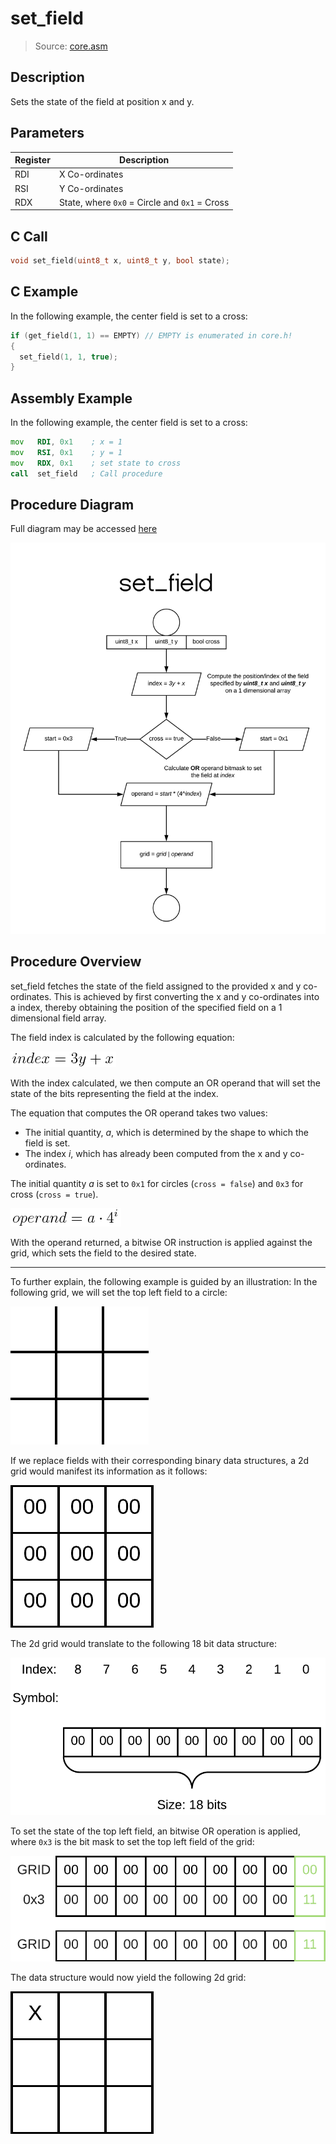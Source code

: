 # set_field
> Source: [core.asm](/src/core.asm)

## Description

Sets the state of the field at position x and y.

## Parameters
|Register|Description                                  |
|--------|---------------------------------------------|
|RDI     |X Co-ordinates                               |
|RSI     |Y Co-ordinates                               |
|RDX     |State, where `0x0` = Circle and `0x1` = Cross|

## C Call
```C
void set_field(uint8_t x, uint8_t y, bool state);
```

## C Example

In the following example, the center field is set to a cross:

```c
if (get_field(1, 1) == EMPTY) // EMPTY is enumerated in core.h!
{
  set_field(1, 1, true);
}
```

## Assembly Example

In the following example, the center field is set to a cross:


```asm
mov   RDI, 0x1    ; x = 1
mov   RSI, 0x1    ; y = 1
mov   RDX, 0x1    ; set state to cross
call  set_field   ; Call procedure
```

## Procedure Diagram

Full diagram may be accessed [here](https://www.lucidchart.com/documents/view/f5cf95c1-2975-4312-8273-2755f62b33bc)

![diagram](img/set_field.png)

## Procedure Overview

set_field fetches the state of the field assigned to the provided x and y co-ordinates. This is achieved by first converting the x and y co-ordinates into a index, thereby obtaining the position of the specified field on a 1 dimensional field array.

The field index is calculated by the following equation:

![equation](img/index_equ.png)

With the index calculated, we then compute an OR operand that will set the state of the bits representing the field at the index.

The equation that computes the OR operand takes two values:

- The initial quantity, *a*, which is determined by the shape to which the field is set.
- The index *i*, which has already been computed from the x and y co-ordinates.

 The initial quantity *a* is set to `0x1` for circles (`cross = false`) and `0x3` for cross (`cross = true`).

![equation](img/set_field_equ.png)

With the operand returned, a bitwise OR instruction is applied against the grid, which sets the field to the desired state.

---

To further explain, the following example is guided by an illustration:
In the following grid, we will set the top left field to a circle:

![2d Grid](img/set_field_2d.png)

If we replace fields with their corresponding binary data structures, a 2d grid would manifest its information as it follows:

![2d Grid Data](img/set_field_2d_data.png)

The 2d grid would translate to the following 18 bit data structure:

![1d Grid Data](img/set_field_1d.png)

To set the state of the top left field, an bitwise OR operation is applied, where `0x3` is the bit mask to set the top left field of the grid:

![AND operation](img/set_field_or.png)

The data structure would now yield the following 2d grid:

![result](img/set_field_result.png)
